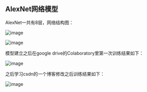 ## AlexNet网络模型

AlexNet一共有8层，网络结构图：

![image](https://user-images.githubusercontent.com/86656412/194691641-880ca83b-8eb0-4a4d-848a-121fbc3bcc80.png)

![image](https://user-images.githubusercontent.com/86656412/194691648-fbb93d73-3fa0-4bb2-93f2-2820e4171ce4.png)

模型建立之后在google drive的Colaboratory里第一次训练结果如下：

![image](https://user-images.githubusercontent.com/86656412/194691663-6b83de33-e5b8-40fb-bacc-2cb8947290d6.png)

之后学习csdn的一个博客修改之后训练结果如下：

![image](https://user-images.githubusercontent.com/86656412/194691695-936928d2-31b8-497e-86f5-1d7ec114f7e5.png)
